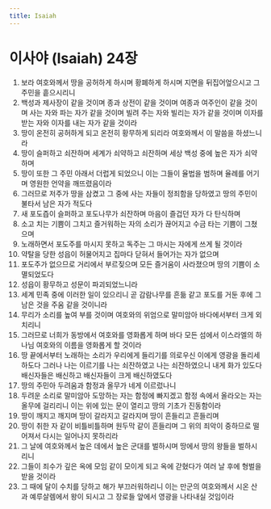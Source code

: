```yaml
---
title: Isaiah
---
```


# 이사야 (Isaiah) 24장
1. 보라 여호와께서 땅을 공허하게 하시며 황폐하게 하시며 지면을 뒤집어엎으시고 그 주민을 흩으시리니
1. 백성과 제사장이 같을 것이며 종과 상전이 같을 것이며 여종과 여주인이 같을 것이며 사는 자와 파는 자가 같을 것이며 빌려 주는 자와 빌리는 자가 같을 것이며 이자를 받는 자와 이자를 내는 자가 같을 것이라
1. 땅이 온전히 공허하게 되고 온전히 황무하게 되리라 여호와께서 이 말씀을 하셨느니라
1. 땅이 슬퍼하고 쇠잔하며 세계가 쇠약하고 쇠잔하며 세상 백성 중에 높은 자가 쇠약하며
1. 땅이 또한 그 주민 아래서 더럽게 되었으니 이는 그들이 율법을 범하며 율례를 어기며 영원한 언약을 깨뜨렸음이라
1. 그러므로 저주가 땅을 삼켰고 그 중에 사는 자들이 정죄함을 당하였고 땅의 주민이 불타서 남은 자가 적도다
1. 새 포도즙이 슬퍼하고 포도나무가 쇠잔하며 마음이 즐겁던 자가 다 탄식하며
1. 소고 치는 기쁨이 그치고 즐거워하는 자의 소리가 끊어지고 수금 타는 기쁨이 그쳤으며
1. 노래하면서 포도주를 마시지 못하고 독주는 그 마시는 자에게 쓰게 될 것이라
1. 약탈을 당한 성읍이 허물어지고 집마다 닫혀서 들어가는 자가 없으며
1. 포도주가 없으므로 거리에서 부르짖으며 모든 즐거움이 사라졌으며 땅의 기쁨이 소멸되었도다
1. 성읍이 황무하고 성문이 파괴되었느니라
1. 세계 민족 중에 이러한 일이 있으리니 곧 감람나무를 흔듦 같고 포도를 거둔 후에 그 남은 것을 주움 같을 것이니라
1. 무리가 소리를 높여 부를 것이며 여호와의 위엄으로 말미암아 바다에서부터 크게 외치리니
1. 그러므로 너희가 동방에서 여호와를 영화롭게 하며 바다 모든 섬에서 이스라엘의 하나님 여호와의 이름을 영화롭게 할 것이라
1. 땅 끝에서부터 노래하는 소리가 우리에게 들리기를 의로우신 이에게 영광을 돌리세 하도다 그러나 나는 이르기를 나는 쇠잔하였고 나는 쇠잔하였으니 내게 화가 있도다 배신자들은 배신하고 배신자들이 크게 배신하였도다
1. 땅의 주민아 두려움과 함정과 올무가 네게 이르렀나니
1. 두려운 소리로 말미암아 도망하는 자는 함정에 빠지겠고 함정 속에서 올라오는 자는 올무에 걸리리니 이는 위에 있는 문이 열리고 땅의 기초가 진동함이라
1. 땅이 깨지고 깨지며 땅이 갈라지고 갈라지며 땅이 흔들리고 흔들리며
1. 땅이 취한 자 같이 비틀비틀하며 원두막 같이 흔들리며 그 위의 죄악이 중하므로 떨어져서 다시는 일어나지 못하리라
1. 그 날에 여호와께서 높은 데에서 높은 군대를 벌하시며 땅에서 땅의 왕들을 벌하시리니
1. 그들이 죄수가 깊은 옥에 모임 같이 모이게 되고 옥에 갇혔다가 여러 날 후에 형벌을 받을 것이라
1. 그 때에 달이 수치를 당하고 해가 부끄러워하리니 이는 만군의 여호와께서 시온 산과 예루살렘에서 왕이 되시고 그 장로들 앞에서 영광을 나타내실 것임이라